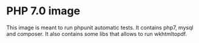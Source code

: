 PHP 7.0 image
=============

This image is meant to run phpunit automatic tests. It contains php7, mysql and composer.
It also contains some libs that allows to run wkhtmltopdf.

